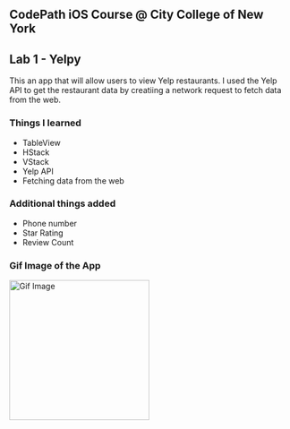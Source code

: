 ## CodePath iOS Course @ City College of New York
## Lab 1 - Yelpy

This an app that will allow users to view Yelp restaurants. 
I used the Yelp API to get the restaurant data by creatiing a network request to fetch data from the web. 

### Things I learned
- TableView
- HStack
- VStack
- Yelp API
- Fetching data from the web

### Additional things added
- Phone number 
- Star Rating 
- Review Count 

### Gif Image of the App
<img src="https://github.com/MyatThuKo/CodePath-iOS-Course/blob/main/Labs/Lab%201/Yelpy/Yelpy-Lab-1.gif" alt="Gif Image" width="250">
